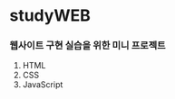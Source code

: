 <h1>studyWEB</h1>
<h3>웹사이트 구현 실습을 위한 미니 프로젝트</h3>
<ol>
  <li>HTML</li>
  <li>CSS</li>
  <li>JavaScript</li>
</ol>
